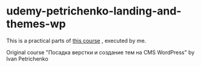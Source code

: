 # udemy-petrichenko-landing-and-themes-wp

This is a practical parts of [this course](https://www.udemy.com/course/cms-wordpress) , executed by me.

Original course "Посадка верстки и создание тем на CMS WordPress" by Ivan Petrichenko
